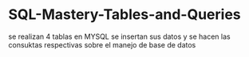 # SQL-Mastery-Tables-and-Queries
se realizan 4 tablas en MYSQL  se insertan sus datos y se hacen las consuktas respectivas sobre el manejo de base de datos 
